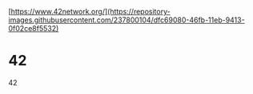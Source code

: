 [https://www.42network.org/](https://repository-images.githubusercontent.com/237800104/dfc69080-46fb-11eb-9413-0f02ce8f5532)
# 42
42
